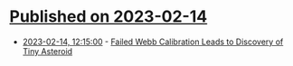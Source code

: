 # [Published on 2023-02-14](index.md)

* [2023-02-14, 12:15:00](https://soylentnews.org/article.pl?sid=23/02/13/1656243&from=rss) - [Failed Webb Calibration Leads to Discovery of Tiny Asteroid](https://soylentnews.org/article.pl?sid=23/02/13/1656243&from=rss)
